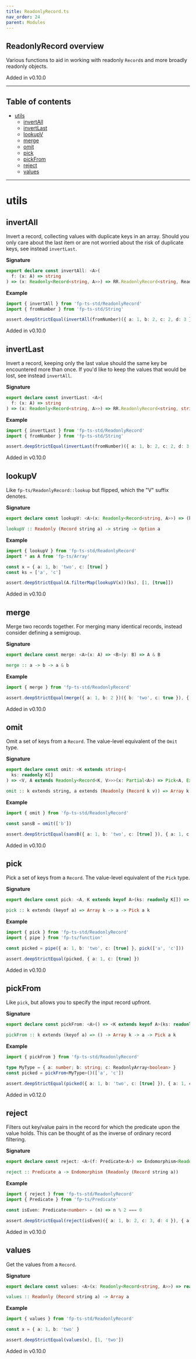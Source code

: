 ```yaml
---
title: ReadonlyRecord.ts
nav_order: 24
parent: Modules
---
```


## ReadonlyRecord overview

Various functions to aid in working with readonly `Record`s and more broadly
readonly objects.

Added in v0.10.0

---

<h2 class="text-delta">Table of contents</h2>

- [utils](#utils)
  - [invertAll](#invertall)
  - [invertLast](#invertlast)
  - [lookupV](#lookupv)
  - [merge](#merge)
  - [omit](#omit)
  - [pick](#pick)
  - [pickFrom](#pickfrom)
  - [reject](#reject)
  - [values](#values)

---

# utils

## invertAll

Invert a record, collecting values with duplicate keys in an array. Should
you only care about the last item or are not worried about the risk of
duplicate keys, see instead `invertLast`.

**Signature**

```ts
export declare const invertAll: <A>(
  f: (x: A) => string
) => (x: Readonly<Record<string, A>>) => RR.ReadonlyRecord<string, ReadonlyArray<string>>
```

**Example**

```ts
import { invertAll } from 'fp-ts-std/ReadonlyRecord'
import { fromNumber } from 'fp-ts-std/String'

assert.deepStrictEqual(invertAll(fromNumber)({ a: 1, b: 2, c: 2, d: 3 }), { '1': ['a'], '2': ['b', 'c'], '3': ['d'] })
```

Added in v0.10.0

## invertLast

Invert a record, keeping only the last value should the same key be
encountered more than once. If you'd like to keep the values that would be
lost, see instead `invertAll`.

**Signature**

```ts
export declare const invertLast: <A>(
  f: (x: A) => string
) => (x: Readonly<Record<string, A>>) => RR.ReadonlyRecord<string, string>
```

**Example**

```ts
import { invertLast } from 'fp-ts-std/ReadonlyRecord'
import { fromNumber } from 'fp-ts-std/String'

assert.deepStrictEqual(invertLast(fromNumber)({ a: 1, b: 2, c: 2, d: 3 }), { '1': 'a', '2': 'c', '3': 'd' })
```

Added in v0.10.0

## lookupV

Like `fp-ts/ReadonlyRecord::lookup` but flipped, which the "V" suffix
denotes.

**Signature**

```ts
export declare const lookupV: <A>(x: Readonly<Record<string, A>>) => (k: string) => Option<A>
```

```hs
lookupV :: Readonly (Record string a) -> string -> Option a
```

**Example**

```ts
import { lookupV } from 'fp-ts-std/ReadonlyRecord'
import * as A from 'fp-ts/Array'

const x = { a: 1, b: 'two', c: [true] }
const ks = ['a', 'c']

assert.deepStrictEqual(A.filterMap(lookupV(x))(ks), [1, [true]])
```

Added in v0.10.0

## merge

Merge two records together. For merging many identical records, instead
consider defining a semigroup.

**Signature**

```ts
export declare const merge: <A>(x: A) => <B>(y: B) => A & B
```

```hs
merge :: a -> b -> a & b
```

**Example**

```ts
import { merge } from 'fp-ts-std/ReadonlyRecord'

assert.deepStrictEqual(merge({ a: 1, b: 2 })({ b: 'two', c: true }), { a: 1, b: 'two', c: true })
```

Added in v0.10.0

## omit

Omit a set of keys from a `Record`. The value-level equivalent of the `Omit`
type.

**Signature**

```ts
export declare const omit: <K extends string>(
  ks: readonly K[]
) => <V, A extends Readonly<Record<K, V>>>(x: Partial<A>) => Pick<A, Exclude<keyof A, K>>
```

```hs
omit :: k extends string, a extends (Readonly (Record k v)) => Array k -> Partial a -> Pick a (Exclude (keyof a) k)
```

**Example**

```ts
import { omit } from 'fp-ts-std/ReadonlyRecord'

const sansB = omit(['b'])

assert.deepStrictEqual(sansB({ a: 1, b: 'two', c: [true] }), { a: 1, c: [true] })
```

Added in v0.10.0

## pick

Pick a set of keys from a `Record`. The value-level equivalent of the `Pick`
type.

**Signature**

```ts
export declare const pick: <A, K extends keyof A>(ks: readonly K[]) => (x: A) => Pick<A, K>
```

```hs
pick :: k extends (keyof a) => Array k -> a -> Pick a k
```

**Example**

```ts
import { pick } from 'fp-ts-std/ReadonlyRecord'
import { pipe } from 'fp-ts/function'

const picked = pipe({ a: 1, b: 'two', c: [true] }, pick(['a', 'c']))

assert.deepStrictEqual(picked, { a: 1, c: [true] })
```

Added in v0.10.0

## pickFrom

Like `pick`, but allows you to specify the input record upfront.

**Signature**

```ts
export declare const pickFrom: <A>() => <K extends keyof A>(ks: readonly K[]) => (x: A) => Pick<A, K>
```

```hs
pickFrom :: k extends (keyof a) => () -> Array k -> a -> Pick a k
```

**Example**

```ts
import { pickFrom } from 'fp-ts-std/ReadonlyRecord'

type MyType = { a: number; b: string; c: ReadonlyArray<boolean> }
const picked = pickFrom<MyType>()(['a', 'c'])

assert.deepStrictEqual(picked({ a: 1, b: 'two', c: [true] }), { a: 1, c: [true] })
```

Added in v0.12.0

## reject

Filters out key/value pairs in the record for which the predicate upon the
value holds. This can be thought of as the inverse of ordinary record
filtering.

**Signature**

```ts
export declare const reject: <A>(f: Predicate<A>) => Endomorphism<Readonly<Record<string, A>>>
```

```hs
reject :: Predicate a -> Endomorphism (Readonly (Record string a))
```

**Example**

```ts
import { reject } from 'fp-ts-std/ReadonlyRecord'
import { Predicate } from 'fp-ts/Predicate'

const isEven: Predicate<number> = (n) => n % 2 === 0

assert.deepStrictEqual(reject(isEven)({ a: 1, b: 2, c: 3, d: 4 }), { a: 1, c: 3 })
```

Added in v0.10.0

## values

Get the values from a `Record`.

**Signature**

```ts
export declare const values: <A>(x: Readonly<Record<string, A>>) => readonly A[]
```

```hs
values :: Readonly (Record string a) -> Array a
```

**Example**

```ts
import { values } from 'fp-ts-std/ReadonlyRecord'

const x = { a: 1, b: 'two' }

assert.deepStrictEqual(values(x), [1, 'two'])
```

Added in v0.10.0
